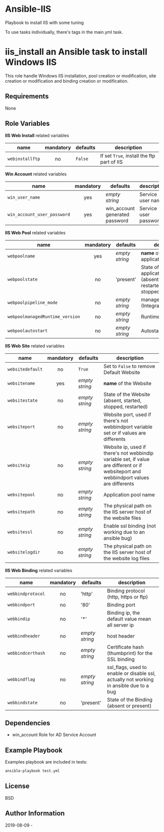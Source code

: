 # Ansible-IIS
Playbook to install IIS with some tuning

To use tasks individually, there's tags in the main.yml task.

**iis_install** an Ansible task to install Windows IIS
=========

This role handle Windows IIS installation, pool creation or modification, site creation or modification and binding creation or modification.


Requirements
------------

None


Role Variables
--------------

**IIS Web Install** related variables

| name | mandatory | defaults | description |
|------|:---------:|----------|-------------|
| ```webinstallftp``` | no | ```False``` | If set ```True```, install the ftp part of IIS |


**Win Account** related variables

| name | mandatory | defaults | description |
|------|:---------:|----------|-------------|
| ```win_user_name``` | yes | *empty string* | Service user name |
| ```win_account_user_password``` | yes | win_account generated password | Service user password |


**IIS Web Pool** related variables

| name | mandatory | defaults | description |
|------|:---------:|----------|-------------|
| ```webpoolname``` | yes | *empty string* | **name** of the application pool |
| ```webpoolstate``` | no | 'present' | State of the application pool (absent, present, restarted, started, stopped |
| ```webpoolpipeline_mode``` | no | *empty string* | managedPipelineMode (Integrated or Classic) |
| ```webpoolmanagedRuntime_version``` | no | *empty string* | Runtime Version |
| ```webpoolautostart``` | no | *empty string* | Autostart (yes or no) |


**IIS Web Site** related variables

| name | mandatory | defaults | description |
|------|:---------:|----------|-------------|
| ```websitedefault``` | no | ```True``` | Set to ```False``` to remove Default Website |
| ```websitename``` | yes | *empty string* | **name** of the Website |
| ```websitestate``` | no | *empty string* | State of the Website (absent, started, stopped, restarted) |
| ```websiteport``` | no | *empty string* | Website port, used if there's not webbindport variable set or if values are differents |
| ```websiteip``` | no | *empty string* | Website ip, used if there's not webbindip variable set, if value are different or if websiteport and webbindport values are differents |
| ```websitepool``` | no | *empty string* | Application pool name |
| ```websitepath``` | no | *empty string* | The physical path on the IIS server host of the website files |
| ```websitessl``` | no | *empty string* | Enable ssl binding (not working due to an ansible bug) |
| ```websitelogdir``` | no | *empty string* | The physical path on the IIS server host of the website log files |


**IIS Web Binding** related variables

| name | mandatory | defaults | description |
|------|:---------:|----------|-------------|
| ```webbindprotocol``` | no | 'http' | Binding protocol (http, https or ftp) |
| ```webbindport``` | no | '80' | Binding port |
| ```webbindip``` | no | '*' | Binding ip, the default value mean all server ip |
| ```webbindheader``` | no | *empty string* | host header |
| ```webbindcerthash``` | no | *empty string* | Certificate hash (thumbprint) for the SSL binding |
| ```webbindflag``` | no | *empty string* | ssl_flags, used to enable or disable ssl, actually not working in ansible due to a bug |
| ```webbindstate``` | no | 'present' | State of the Binding (absent or present) |


Dependencies
------------

 - win_account Role for AD Service Account

Example Playbook
----------------

Examples playbook are included in tests: 

```bash
ansible-playbook test.yml
```


License
-------

BSD

Author Information
------------------

2019-08-09 - 
